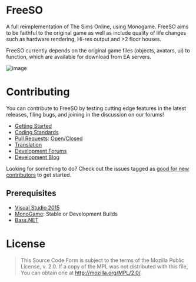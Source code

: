 # FreeSO

A full reimplementation of The Sims Online, using Monogame. FreeSO aims to be faithful to the original game as well as include quality of life changes such as hardware rendering, Hi-res output and >2 floor houses. 

FreeSO currently depends on the original game files (objects, avatars, ui) to function, which are available for download from EA servers.

![image](https://cloud.githubusercontent.com/assets/6294155/9020736/622dae10-3815-11e5-8e03-7b0cfb4261ff.png)

# Contributing
You can contribute to FreeSO by testing cutting edge features in the latest releases, filing bugs, and joining in the discussion on our forums!

* [Getting Started](https://github.com/RHY3756547/FreeSO/wiki)
* [Coding Standards](https://github.com/RHY3756547/FreeSO/wiki/Coding-standards)
* [Pull Requests](https://github.com/RHY3756547/FreeSO/pulls): [Open](https://github.com/RHY3756547/FreeSO/pulls)/[Closed](https://github.com/RHY3756547/FreeSO/issues?q=is%3Apr+is%3Aclosed)
* [Translation](https://github.com/ZackCasey/FSOTranslations)
* [Development Forums](http://forum.freeso.org)
* [Development Blog](http://freeso.org)

Looking for something to do? Check out the issues tagged as [good for new contributors](https://github.com/RHY3756547/FreeSO/labels/good%20for%20new%20contributors) to get started.

## Prerequisites
* [Visual Studio 2015](https://www.visualstudio.com/en-us/downloads/visual-studio-2015-downloads-vs.aspx)
* [MonoGame](http://www.monogame.net): Stable or Development Builds
* [Bass.NET](http://www.un4seen.com/filez/4/Bass24.Net.zip)

# License
> This Source Code Form is subject to the terms of the Mozilla Public License, v. 2.0.
> If a copy of the MPL was not distributed with this file, You can obtain one at
> http://mozilla.org/MPL/2.0/.
